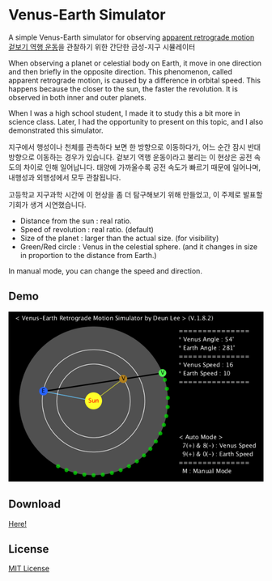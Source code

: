 # Venus-Earth Simulator

A simple Venus-Earth simulator for observing [apparent retrograde motion][wiki-en]<br>
[겉보기 역행 운동][wiki-kr]을 관찰하기 위한 간단한 금성-지구 시뮬레이터

When observing a planet or celestial body on Earth, 
it move in one direction and then briefly in the opposite direction.
This phenomenon, called apparent retrograde motion, is caused by a difference in orbital speed.
This happens because the closer to the sun, the faster the revolution.
It is observed in both inner and outer planets.

When I was a high school student, I made it to study this a bit more in science class.
Later, I had the opportunity to present on this topic, and I also demonstrated this simulator.

지구에서 행성이나 천체를 관측하다 보면 한 방향으로 이동하다가, 
어느 순간 잠시 반대 방향으로 이동하는 경우가 있습니다.
겉보기 역행 운동이라고 불리는 이 현상은 공전 속도의 차이로 인해 일어납니다.
태양에 가까울수록 공전 속도가 빠르기 때문에 일어나며, 내행성과 외행성에서 모두 관찰됩니다.

고등학교 지구과학 시간에 이 현상을 좀 더 탐구해보기 위해 만들었고,
이 주제로 발표할 기회가 생겨 시연했습니다.

+ Distance from the sun : real ratio.
+ Speed of revolution : real ratio. (default)
+ Size of the planet : larger than the actual size. (for visibility)
+ Green/Red circle : Venus in the celestial sphere. (and it changes in size in proportion to the distance from Earth.)

In manual mode, you can change the speed and direction.

## Demo
![demo](./Demo/demo.gif)

## Download
[Here!](https://github.com/deunlee/Venus-Earth-Simulator/releases)

## License
[MIT License](./LICENSE)

[wiki-en]: https://en.wikipedia.org/wiki/Apparent_retrograde_motion
[wiki-kr]: https://ko.wikipedia.org/wiki/%EA%B2%89%EB%B3%B4%EA%B8%B0_%EC%97%AD%ED%96%89_%EC%9A%B4%EB%8F%99
